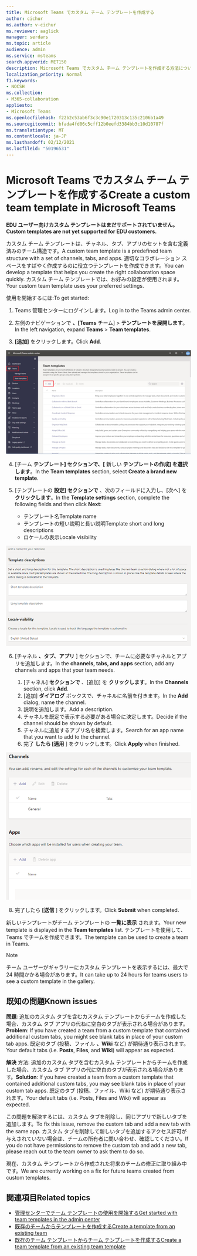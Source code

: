 ```yaml
---
title: Microsoft Teams でカスタム チーム テンプレートを作成する
author: cichur
ms.author: v-cichur
ms.reviewer: aaglick
manager: serdars
ms.topic: article
audience: admin
ms.service: msteams
search.appverid: MET150
description: Microsoft Teams でカスタム チーム テンプレートを作成する方法について説明します。
localization_priority: Normal
f1.keywords:
- NOCSH
ms.collection:
- M365-collaboration
appliesto:
- Microsoft Teams
ms.openlocfilehash: f22b2c53ab6f3c3c90e1720313c135c2106b1a49
ms.sourcegitcommit: bfada4fd06c5cff12b0eefd3384bb3c10d10787f
ms.translationtype: MT
ms.contentlocale: ja-JP
ms.lasthandoff: 02/12/2021
ms.locfileid: "50196531"
---
```

# <a name="create-a-custom-team-template-in-microsoft-teams"></a><span data-ttu-id="2be9c-103">Microsoft Teams でカスタム チーム テンプレートを作成する</span><span class="sxs-lookup"><span data-stu-id="2be9c-103">Create a custom team template in Microsoft Teams</span></span>

<span data-ttu-id="2be9c-104">**EDU ユーザー向けカスタム テンプレートはまだサポートされていません。**</span><span class="sxs-lookup"><span data-stu-id="2be9c-104">**Custom templates are not yet supported for EDU customers.**</span></span>

<span data-ttu-id="2be9c-105">カスタム チーム テンプレートは、チャネル、タブ、アプリのセットを含む定義済みのチーム構造です。</span><span class="sxs-lookup"><span data-stu-id="2be9c-105">A custom team template is a predefined team structure with a set of channels, tabs, and apps.</span></span> <span data-ttu-id="2be9c-106">適切なコラボレーション スペースをすばやく作成するのに役立つテンプレートを作成できます。</span><span class="sxs-lookup"><span data-stu-id="2be9c-106">You can develop a template that helps you create the right collaboration space quickly.</span></span> <span data-ttu-id="2be9c-107">カスタム チーム テンプレートでは、お好みの設定が使用されます。</span><span class="sxs-lookup"><span data-stu-id="2be9c-107">Your custom team template uses your preferred settings.</span></span>  

<span data-ttu-id="2be9c-108">使用を開始するには:</span><span class="sxs-lookup"><span data-stu-id="2be9c-108">To get started:</span></span>

1. <span data-ttu-id="2be9c-109">Teams 管理センターにログインします。</span><span class="sxs-lookup"><span data-stu-id="2be9c-109">Log in to the Teams admin center.</span></span>

2. <span data-ttu-id="2be9c-110">左側のナビゲーションで **、[Teams** チーム]  >  **テンプレートを展開します**。</span><span class="sxs-lookup"><span data-stu-id="2be9c-110">In the left navigation, expand **Teams** > **Team templates**.</span></span>

3. <span data-ttu-id="2be9c-111">**[追加]** をクリックします。</span><span class="sxs-lookup"><span data-stu-id="2be9c-111">Click **Add**.</span></span>

![[追加] が強調表示された [チーム テンプレート] ダイアログの画像。](media/team-templates-new.png)

4. <span data-ttu-id="2be9c-113">[チーム **テンプレート] セクションで、[** 新しい **テンプレートの作成] を選択します**。</span><span class="sxs-lookup"><span data-stu-id="2be9c-113">In the **Team templates** section, select **Create a brand new template**.</span></span>

5. <span data-ttu-id="2be9c-114">[テンプレートの **設定] セクションで** 、次のフィールドに入力し、[次へ] を **クリックします**。</span><span class="sxs-lookup"><span data-stu-id="2be9c-114">In the **Template settings** section, complete the following fields and then click **Next**:</span></span>
    - <span data-ttu-id="2be9c-115">テンプレート名</span><span class="sxs-lookup"><span data-stu-id="2be9c-115">Template name</span></span>
    - <span data-ttu-id="2be9c-116">テンプレートの短い説明と長い説明</span><span class="sxs-lookup"><span data-stu-id="2be9c-116">Template short and long descriptions</span></span>
    - <span data-ttu-id="2be9c-117">ロケールの表示</span><span class="sxs-lookup"><span data-stu-id="2be9c-117">Locale visibility</span></span>  

![チーム テンプレートの設定の名前付けダイアログの画像。](media/template-add-a-name.png)

6. <span data-ttu-id="2be9c-119">[チャネル **、タブ、アプリ** ] セクションで、チームに必要なチャネルとアプリを追加します。</span><span class="sxs-lookup"><span data-stu-id="2be9c-119">In the **channels, tabs, and apps** section, add any channels and apps that your team needs.</span></span>

    1. <span data-ttu-id="2be9c-120">[チャネル] **セクションで** 、[追加] を **クリックします**。</span><span class="sxs-lookup"><span data-stu-id="2be9c-120">In the **Channels** section, click **Add**.</span></span>
    2. <span data-ttu-id="2be9c-121">[追加] **ダイアログ** ボックスで、チャネルに名前を付きます。</span><span class="sxs-lookup"><span data-stu-id="2be9c-121">In the **Add** dialog, name the channel.</span></span>
    3. <span data-ttu-id="2be9c-122">説明を追加します。</span><span class="sxs-lookup"><span data-stu-id="2be9c-122">Add a description.</span></span>
    4. <span data-ttu-id="2be9c-123">チャネルを既定で表示する必要がある場合に決定します。</span><span class="sxs-lookup"><span data-stu-id="2be9c-123">Decide if the channel should be shown by default.</span></span>
    5. <span data-ttu-id="2be9c-124">チャネルに追加するアプリ名を検索します。</span><span class="sxs-lookup"><span data-stu-id="2be9c-124">Search for an app name that you want to add to the channel.</span></span>
    6. <span data-ttu-id="2be9c-125">完了 **したら [適用** ] をクリックします。</span><span class="sxs-lookup"><span data-stu-id="2be9c-125">Click **Apply** when finished.</span></span>

![チーム テンプレートのチャネル、タブ、アプリ画面の画像。](media/template-channels-tabs-apps.png)

8. <span data-ttu-id="2be9c-127">完了したら **[送信** ] をクリックします。</span><span class="sxs-lookup"><span data-stu-id="2be9c-127">Click **Submit** when completed.</span></span>

<span data-ttu-id="2be9c-128">新しいテンプレートがチーム テンプレートの **一覧に表示** されます。</span><span class="sxs-lookup"><span data-stu-id="2be9c-128">Your new template is displayed in the **Team templates** list.</span></span> <span data-ttu-id="2be9c-129">テンプレートを使用して、Teams でチームを作成できます。</span><span class="sxs-lookup"><span data-stu-id="2be9c-129">The template can be used to create a team in Teams.</span></span>

> [!Note]
> <span data-ttu-id="2be9c-130">チーム ユーザーがギャラリーにカスタム テンプレートを表示するには、最大で 24 時間かかる場合があります。</span><span class="sxs-lookup"><span data-stu-id="2be9c-130">It can take up to 24 hours for teams users to see a custom template in the gallery.</span></span>

## <a name="known-issues"></a><span data-ttu-id="2be9c-131">既知の問題</span><span class="sxs-lookup"><span data-stu-id="2be9c-131">Known issues</span></span> 

<span data-ttu-id="2be9c-132">**問題**: 追加のカスタム タブを含むカスタム テンプレートからチームを作成した場合、カスタム タブ アプリの代ねに空白のタブが表示される場合があります。</span><span class="sxs-lookup"><span data-stu-id="2be9c-132">**Problem**: If you have created a team from a custom template that contained additional custom tabs, you might see blank tabs in place of your custom tab apps.</span></span> <span data-ttu-id="2be9c-133">既定のタブ (投稿、ファイル **、Wiki** など) が期待通り表示されます。 </span><span class="sxs-lookup"><span data-stu-id="2be9c-133">Your default tabs (i.e. **Posts**, **Files**, and **Wiki**) will appear as expected.</span></span>

<span data-ttu-id="2be9c-134">**解決** 方法: 追加のカスタム タブを含むカスタム テンプレートからチームを作成した場合、カスタム タブ アプリの代に空白のタブが表示される場合があります。</span><span class="sxs-lookup"><span data-stu-id="2be9c-134">**Solution**: If you have created a team from a custom template that contained additional custom tabs, you may see blank tabs in place of your custom tab apps.</span></span> <span data-ttu-id="2be9c-135">既定のタブ (投稿、ファイル、Wiki など) が期待通り表示されます。</span><span class="sxs-lookup"><span data-stu-id="2be9c-135">Your default tabs (i.e. Posts, Files and Wiki) will appear as expected.</span></span>

<span data-ttu-id="2be9c-136">この問題を解決するには、カスタム タブを削除し、同じアプリで新しいタブを追加します。</span><span class="sxs-lookup"><span data-stu-id="2be9c-136">To fix this issue, remove the custom tab and add a new tab with the same app.</span></span> <span data-ttu-id="2be9c-137">カスタム タブを削除して新しいタブを追加するアクセス許可が与えされていない場合は、チームの所有者に問い合わせ、確認してください。</span><span class="sxs-lookup"><span data-stu-id="2be9c-137">If you do not have permissions to remove the custom tab and add a new tab, please reach out to the team owner to ask them to do so.</span></span>

<span data-ttu-id="2be9c-138">現在、カスタム テンプレートから作成された将来のチームの修正に取り組み中です。</span><span class="sxs-lookup"><span data-stu-id="2be9c-138">We are currently working on a fix for future teams created from custom templates.</span></span>

## <a name="related-topics"></a><span data-ttu-id="2be9c-139">関連項目</span><span class="sxs-lookup"><span data-stu-id="2be9c-139">Related topics</span></span>

- [<span data-ttu-id="2be9c-140">管理センターでチーム テンプレートの使用を開始する</span><span class="sxs-lookup"><span data-stu-id="2be9c-140">Get started with team templates in the admin center</span></span>](get-started-with-teams-templates-in-the-admin-console.md)
- [<span data-ttu-id="2be9c-141">既存のチームからテンプレートを作成する</span><span class="sxs-lookup"><span data-stu-id="2be9c-141">Create a template from an existing team</span></span>](create-template-from-existing-team.md)
- [<span data-ttu-id="2be9c-142">既存のチーム テンプレートからチーム テンプレートを作成する</span><span class="sxs-lookup"><span data-stu-id="2be9c-142">Create a team template from an existing team template</span></span>](create-template-from-existing-template.md)
